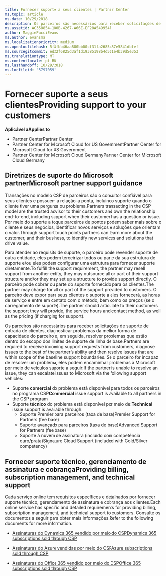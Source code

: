 ```yaml
---
title: Fornecer suporte a seus clientes | Partner Center
ms.topic: article
ms.date: 10/29/2018
description: Os parceiros são necessários para receber solicitações de suporte de entrada de clientes, diagnosticar problemas da melhor forma de capacidade do parceiro e, em seguida, resolver problemas que estão dentro do escopo dos limites de suporte de linha de base.
ms.assetid: AC358854-1B0B-4267-A66E-EF28A549954F
author: MaggiePucciEvans
ms.author: evansma
ms.localizationpriority: medium
ms.openlocfilehash: 5f8fbb46aa880bb00cf31fa2685d87e5841dbfef
ms.sourcegitcommit: ed22f6825d3af1d19385198b4d511e4b39d5e353
ms.translationtype: MT
ms.contentlocale: pt-BR
ms.lasthandoff: 10/29/2018
ms.locfileid: "5797059"
---
```

# <a name="providing-support-to-your-customers"></a><span data-ttu-id="8a8ba-103">Fornecer suporte a seus clientes</span><span class="sxs-lookup"><span data-stu-id="8a8ba-103">Providing support to your customers</span></span>

**<span data-ttu-id="8a8ba-104">Aplicável a</span><span class="sxs-lookup"><span data-stu-id="8a8ba-104">Applies to</span></span>**

-  <span data-ttu-id="8a8ba-105">Partner Center</span><span class="sxs-lookup"><span data-stu-id="8a8ba-105">Partner Center</span></span>
-  <span data-ttu-id="8a8ba-106">Partner Center for Microsoft Cloud for US Government</span><span class="sxs-lookup"><span data-stu-id="8a8ba-106">Partner Center for Microsoft Cloud for US Government</span></span>
-  <span data-ttu-id="8a8ba-107">Partner Center for Microsoft Cloud Germany</span><span class="sxs-lookup"><span data-stu-id="8a8ba-107">Partner Center for Microsoft Cloud Germany</span></span>

## <a name="microsoft-partner-support-guidance"></a><span data-ttu-id="8a8ba-108">Diretrizes de suporte do Microsoft partner</span><span class="sxs-lookup"><span data-stu-id="8a8ba-108">Microsoft partner support guidance</span></span>

<span data-ttu-id="8a8ba-109">Transações no modelo CSP de parceiros são o consultor confiável para seus clientes e possuem a relação-a ponta, incluindo suporte quando o cliente tiver uma pergunta ou problema.</span><span class="sxs-lookup"><span data-stu-id="8a8ba-109">Partners transacting in the CSP model are the trusted advisor to their customers and own the relationship end-to-end, including support when their customer has a question or issue.</span></span> <span data-ttu-id="8a8ba-110">Por meio do suporte a toque parceiros de pontos podem saber mais sobre o cliente e seus negócios, identificar novos serviços e soluções que orientam o valor.</span><span class="sxs-lookup"><span data-stu-id="8a8ba-110">Through support touch points partners can learn more about the customer, and their business, to identify new services and solutions that drive value.</span></span>

<span data-ttu-id="8a8ba-111">Para atender ao requisito de suporte, o parceiro pode revender suporte de outra entidade, eles podem terceirizar todos ou parte da sua estrutura de suporte e/ou eles podem configurar uma estrutura para fornecer suporte diretamente.</span><span class="sxs-lookup"><span data-stu-id="8a8ba-111">To fulfill the support requirement, the partner may resell support from another entity, they may outsource all or part of their support structure and/or they may set up a structure to provide support directly.</span></span>  <span data-ttu-id="8a8ba-112">O parceiro pode cobrar ou parte do suporte fornecido para os clientes.</span><span class="sxs-lookup"><span data-stu-id="8a8ba-112">The partner may charge for all or part of the support provided to customers.</span></span> <span data-ttu-id="8a8ba-113">O parceiro deve expor para seus clientes o suporte a eles fornecerá, as horas de serviço e entre em contato com o método, bem como os preços (se o carregamento de suporte).</span><span class="sxs-lookup"><span data-stu-id="8a8ba-113">The partner should articulate to their customers the support they will provide, the service hours and contact method, as well as the pricing (if charging for support).</span></span> 

<span data-ttu-id="8a8ba-114">Os parceiros são necessários para receber solicitações de suporte de entrada de clientes, diagnosticar problemas da melhor forma de capacidade do parceiro e, em seguida, resolver problemas que estão dentro do escopo dos limites de suporte de linha de base.</span><span class="sxs-lookup"><span data-stu-id="8a8ba-114">Partners are required to receive incoming support requests from customers, diagnose issues to the best of the partner’s ability and then resolve issues that are within scope of the baseline support boundaries.</span></span> <span data-ttu-id="8a8ba-115">Se o parceiro for incapaz de resolver um problema, eles podem encaminhar problemas à Microsoft por meio de veículos suporte a seguir:</span><span class="sxs-lookup"><span data-stu-id="8a8ba-115">If the partner is unable to resolve an issue, they can escalate issues to Microsoft via the following support vehicles:</span></span>

- <span data-ttu-id="8a8ba-116">Suporte **comercial** do problema está disponível para todos os parceiros no programa CSP</span><span class="sxs-lookup"><span data-stu-id="8a8ba-116">**Commercial** issue support is available to all partners in the CSP program</span></span>
-   <span data-ttu-id="8a8ba-117">Suporte **técnico** do problema está disponível por meio de:</span><span class="sxs-lookup"><span data-stu-id="8a8ba-117">**Technical** issue support is available through:</span></span>
    -   <span data-ttu-id="8a8ba-118">Suporte Premier para parceiros (taxa de base)</span><span class="sxs-lookup"><span data-stu-id="8a8ba-118">Premier Support for Partners (fee base)</span></span>
    -   <span data-ttu-id="8a8ba-119">Suporte avançado para parceiros (taxa de base)</span><span class="sxs-lookup"><span data-stu-id="8a8ba-119">Advanced Support for Partners (fee base)</span></span>
    -   <span data-ttu-id="8a8ba-120">Suporte à nuvem de assinatura (incluído com competência ouro/prata)</span><span class="sxs-lookup"><span data-stu-id="8a8ba-120">Signature Cloud Support (included with Gold/Silver competency)</span></span>

## <a name="providing-billing-subscription-management-and-technical-support"></a><span data-ttu-id="8a8ba-121">Fornecer suporte técnico, gerenciamento de assinatura e cobrança</span><span class="sxs-lookup"><span data-stu-id="8a8ba-121">Providing billing, subscription management, and technical support</span></span> 

<span data-ttu-id="8a8ba-122">Cada serviço online tem requisitos específicos e detalhados por fornecer suporte técnico, gerenciamento de assinatura e cobrança aos clientes.</span><span class="sxs-lookup"><span data-stu-id="8a8ba-122">Each online service has specific and detailed requirements for providing billing, subscription management, and technical support to customers.</span></span> <span data-ttu-id="8a8ba-123">Consulte os documentos a seguir para obter mais informações.</span><span class="sxs-lookup"><span data-stu-id="8a8ba-123">Refer to the following documents for more information.</span></span>

-   [<span data-ttu-id="8a8ba-124">Assinaturas do Dynamics 365 vendido por meio do CSP</span><span class="sxs-lookup"><span data-stu-id="8a8ba-124">Dynamics 365 subscriptions sold through CSP</span></span>](https://www.microsoftpartnercommunity.com/t5/CSP/Microsoft-Partner-Support-Guidance/m-p/5262#M30)

-   [<span data-ttu-id="8a8ba-125">Assinaturas do Azure vendidas por meio do CSP</span><span class="sxs-lookup"><span data-stu-id="8a8ba-125">Azure subscriptions sold through CSP</span></span>](https://www.microsoftpartnercommunity.com/t5/CSP/Microsoft-Partner-Support-Guidance/m-p/5263#M31)

-   [<span data-ttu-id="8a8ba-126">Assinaturas do Office 365 vendido por meio do CSP</span><span class="sxs-lookup"><span data-stu-id="8a8ba-126">Office 365 subscriptions sold through CSP</span></span>](https://www.microsoftpartnercommunity.com/t5/CSP/Microsoft-Partner-Support-Guidance/m-p/5264#M32)



 

 



